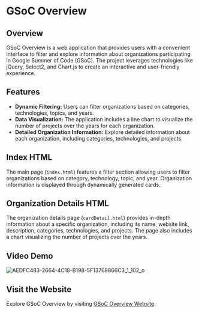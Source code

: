 # GSoC Overview

## Overview
GSoC Overview is a web application that provides users with a convenient interface to filter and explore information about organizations participating in Google Summer of Code (GSoC). The project leverages technologies like jQuery, Select2, and Chart.js to create an interactive and user-friendly experience.

## Features
- **Dynamic Filtering:** Users can filter organizations based on categories, technologies, topics, and years.
- **Data Visualization:** The application includes a line chart to visualize the number of projects over the years for each organization.
- **Detailed Organization Information:** Explore detailed information about each organization, including categories, technologies, and projects.

## Index HTML
The main page (`index.html`) features a filter section allowing users to filter organizations based on category, technology, topic, and year. Organization information is displayed through dynamically generated cards.

## Organization Details HTML
The organization details page (`cardDetail.html`) provides in-depth information about a specific organization, including its name, website link, description, categories, technologies, and projects. The page also includes a chart visualizing the number of projects over the years.

## Video Demo

![AEDFC483-2664-4C18-B198-5F13768866C3_1_102_o](https://github.com/Enigma-52/gsoc-query/assets/95529619/22385877-a598-448e-83f0-9097ee5b0425)


## Visit the Website
Explore GSoC Overview by visiting [GSoC Overview Website](https://gsoc-overview.onrender.com/).

